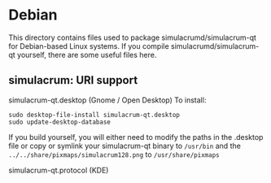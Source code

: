 
Debian
====================
This directory contains files used to package simulacrumd/simulacrum-qt
for Debian-based Linux systems. If you compile simulacrumd/simulacrum-qt yourself, there are some useful files here.

## simulacrum: URI support ##


simulacrum-qt.desktop  (Gnome / Open Desktop)
To install:

	sudo desktop-file-install simulacrum-qt.desktop
	sudo update-desktop-database

If you build yourself, you will either need to modify the paths in
the .desktop file or copy or symlink your simulacrum-qt binary to `/usr/bin`
and the `../../share/pixmaps/simulacrum128.png` to `/usr/share/pixmaps`

simulacrum-qt.protocol (KDE)

